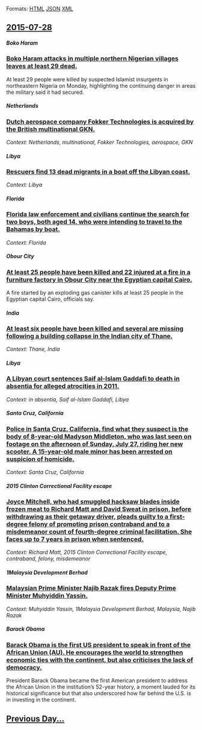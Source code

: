 
Formats: [HTML](2015/07/28/index.html)  [JSON](2015/07/28/index.json)  [XML](2015/07/28/index.xml)  

## [2015-07-28](/news/2015/07/28/index.md)

##### Boko Haram
### [Boko Haram attacks in multiple northern Nigerian villages leaves at least 29 dead. ](/news/2015/07/28/boko-haram-attacks-in-multiple-northern-nigerian-villages-leaves-at-least-29-dead.md)
At least 29 people were killed by suspected Islamist insurgents in northeastern Nigeria on Monday, highlighting the continuing danger in areas the military said it had secured.

##### Netherlands
### [Dutch aerospace company Fokker Technologies is acquired by the British multinational GKN. ](/news/2015/07/28/dutch-aerospace-company-fokker-technologies-is-acquired-by-the-british-multinational-gkn.md)
_Context: Netherlands, multinational, Fokker Technologies, aerospace, GKN_

##### Libya
### [Rescuers find 13 dead migrants in a boat off the Libyan coast. ](/news/2015/07/28/rescuers-find-13-dead-migrants-in-a-boat-off-the-libyan-coast.md)
_Context: Libya_

##### Florida
### [Florida law enforcement and civilians continue the search for two boys, both aged 14, who were intending to travel to the Bahamas by boat. ](/news/2015/07/28/florida-law-enforcement-and-civilians-continue-the-search-for-two-boys-both-aged-14-who-were-intending-to-travel-to-the-bahamas-by-boat.md)
_Context: Florida_

##### Obour City
### [At least 25 people have been killed and 22 injured at a fire in a furniture factory in Obour City near the Egyptian capital Cairo. ](/news/2015/07/28/at-least-25-people-have-been-killed-and-22-injured-at-a-fire-in-a-furniture-factory-in-obour-city-near-the-egyptian-capital-cairo.md)
A fire started by an exploding gas canister kills at least 25 people in the Egyptian capital Cairo, officials say.

##### India
### [At least six people have been killed and several are missing following a building collapse in the Indian city of Thane. ](/news/2015/07/28/at-least-six-people-have-been-killed-and-several-are-missing-following-a-building-collapse-in-the-indian-city-of-thane.md)
_Context: Thane, India_

##### Libya
### [A Libyan court sentences Saif al-Islam Gaddafi to death in absentia for alleged atrocities in 2011. ](/news/2015/07/28/a-libyan-court-sentences-saif-al-islam-gaddafi-to-death-in-absentia-for-alleged-atrocities-in-2011.md)
_Context: in absentia, Saif al-Islam Gaddafi, Libya_

##### Santa Cruz, California
### [Police in Santa Cruz, California, find what they suspect is the body of 8-year-old Madyson Middleton, who was last seen on footage on the afternoon of Sunday, July 27, riding her new scooter. A 15-year-old male minor has been arrested on suspicion of homicide. ](/news/2015/07/28/police-in-santa-cruz-california-find-what-they-suspect-is-the-body-of-8-year-old-madyson-middleton-who-was-last-seen-on-footage-on-the-af.md)
_Context: Santa Cruz, California_

##### 2015 Clinton Correctional Facility escape
### [ Joyce Mitchell, who had smuggled hacksaw blades inside frozen meat to Richard Matt and David Sweat in prison, before withdrawing as their getaway driver, pleads guilty to a first-degree felony of promoting prison contraband and to a misdemeanor count of fourth-degree criminal facilitation. She faces up to 7 years in prison when sentenced. ](/news/2015/07/28/joyce-mitchell-who-had-smuggled-hacksaw-blades-inside-frozen-meat-to-richard-matt-and-david-sweat-in-prison-before-withdrawing-as-their-g.md)
_Context: Richard Matt, 2015 Clinton Correctional Facility escape, contraband, felony, misdemeanor_

##### 1Malaysia Development Berhad
### [Malaysian Prime Minister Najib Razak fires Deputy Prime Minister Muhyiddin Yassin. ](/news/2015/07/28/malaysian-prime-minister-najib-razak-fires-deputy-prime-minister-muhyiddin-yassin.md)
_Context: Muhyiddin Yassin, 1Malaysia Development Berhad, Malaysia, Najib Razak_

##### Barack Obama
### [Barack Obama is the first US president to speak in front of the African Union (AU). He encourages the world to strengthen economic ties with the continent, but also criticises the lack of democracy. ](/news/2015/07/28/barack-obama-is-the-first-us-president-to-speak-in-front-of-the-african-union-au-he-encourages-the-world-to-strengthen-economic-ties-with.md)
President Barack Obama became the first American president to address the African Union in the institution’s 52-year history, a moment lauded for its historical significance but that also underscored how far behind the U.S. is in investing in the continent.

## [Previous Day...](/news/2015/07/27/index.md)

